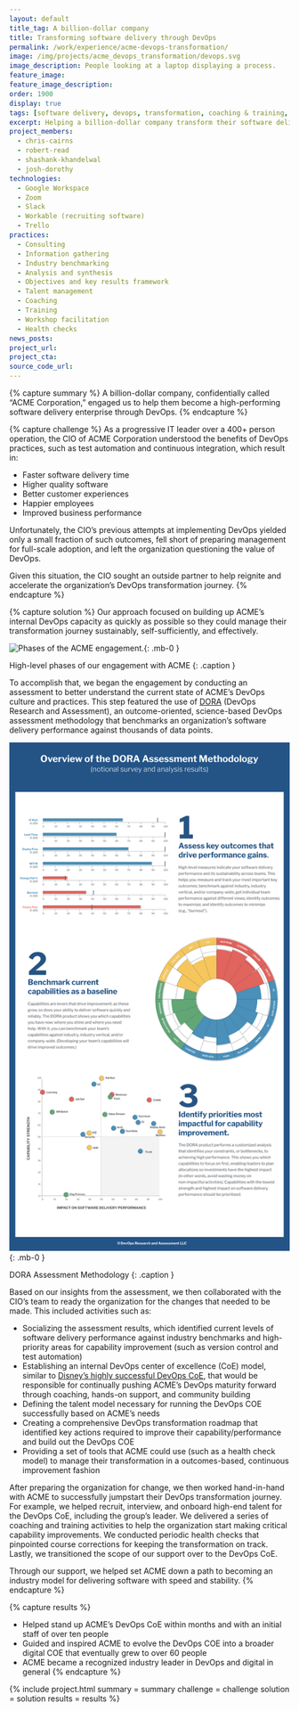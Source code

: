 ```yaml
---
layout: default
title_tag: A billion-dollar company
title: Transforming software delivery through DevOps
permalink: /work/experience/acme-devops-transformation/
image: /img/projects/acme_devops_transformation/devops.svg
image_description: People looking at a laptop displaying a process.
feature_image:
feature_image_description:
order: 1900
display: true
tags: [software delivery, devops, transformation, coaching & training, chris cairns, robert read, shashank khandelwal, josh dorothy]
excerpt: Helping a billion-dollar company transform their software delivery culture and performance through DevOps.
project_members:
  - chris-cairns
  - robert-read
  - shashank-khandelwal
  - josh-dorothy
technologies:
  - Google Workspace
  - Zoom
  - Slack
  - Workable (recruiting software)
  - Trello
practices:
  - Consulting
  - Information gathering
  - Industry benchmarking
  - Analysis and synthesis
  - Objectives and key results framework
  - Talent management
  - Coaching
  - Training
  - Workshop facilitation
  - Health checks
news_posts:
project_url:
project_cta:
source_code_url:
---
```


{% capture summary %}
A billion-dollar company, confidentially called “ACME Corporation,” engaged us to help them become a high-performing software delivery enterprise through DevOps.
{% endcapture %}

{% capture challenge %}
As a progressive IT leader over a 400+ person operation, the CIO of ACME Corporation understood the benefits of DevOps practices, such as test automation and continuous integration, which result in:

- Faster software delivery time
- Higher quality software
- Better customer experiences
- Happier employees
- Improved business performance

Unfortunately, the CIO’s previous attempts at implementing DevOps yielded only a small fraction of such outcomes, fell short of preparing management for full-scale adoption, and left the organization questioning the value of DevOps.

Given this situation, the CIO sought an outside partner to help reignite and accelerate the organization’s DevOps transformation journey.
{% endcapture %}

{% capture solution %}
Our approach focused on building up ACME’s internal DevOps capacity as quickly as possible so they could manage their transformation journey sustainably, self-sufficiently, and effectively.

![Phases of the ACME engagement.](/img/blog/devops_transformation_proposal/acme-engagement-phases.svg){: .mb-0 }

High-level phases of our engagement with ACME
{: .caption }

To accomplish that, we began the engagement by conducting an assessment to better understand the current state of ACME’s DevOps culture and practices. This step featured the use of [DORA](/thoughts/blog/achieve-devops-transformation-with-skylight-and-dora/) (DevOps Research and Assessment), an outcome-oriented, science-based DevOps assessment methodology that benchmarks an organization’s software delivery performance against thousands of data points.

![Infographic outlining how the DORA assessment methodology works.](/img/blog/dora/dora-infographic.svg){: .mb-0 }

DORA Assessment Methodology
{: .caption }

Based on our insights from the assessment, we then collaborated with the CIO’s team to ready the organization for the changes that needed to be made. This included activities such as:

- Socializing the assessment results, which identified current levels of software delivery performance against industry benchmarks and high-priority areas for capability improvement (such as version control and test automation)
- Establishing an internal DevOps center of excellence (CoE) model, similar to [Disney’s highly successful DevOps CoE](https://thenewstack.io/magic-behind-disney-devops-experience/), that would be responsible for continually pushing ACME’s DevOps maturity forward through coaching, hands-on support, and community building
- Defining the talent model necessary for running the DevOps COE successfully based on ACME’s needs
- Creating a comprehensive DevOps transformation roadmap that identified key actions required to improve their capability/performance and build out the DevOps COE
- Providing a set of tools that ACME could use (such as a health check model) to manage their transformation in a outcomes-based, continuous improvement fashion

After preparing the organization for change, we then worked hand-in-hand with ACME to successfully jumpstart their DevOps transformation journey. For example, we helped recruit, interview, and onboard high-end talent for the DevOps CoE, including the group’s leader. We delivered a series of coaching and training activities to help the organization start making critical capability improvements. We conducted periodic health checks that pinpointed course corrections for keeping the transformation on track. Lastly, we transitioned the scope of our support over to the DevOps CoE.

Through our support, we helped set ACME down a path to becoming an industry model for delivering software with speed and stability.
{% endcapture %}

{% capture results %}
- Helped stand up ACME’s DevOps CoE within months and with an initial staff of over ten people
- Guided and inspired ACME to evolve the DevOps COE into a broader digital COE that eventually grew to over 60 people
- ACME became a recognized industry leader in DevOps and digital in general
{% endcapture %}

{% include project.html
  summary = summary
  challenge = challenge
  solution = solution
  results = results
%}

